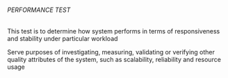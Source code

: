 ###### PERFORMANCE TEST
This test is to determine how system performs in terms of responsiveness and stability under particular workload

Serve purposes of investigating, measuring, validating or verifying other quality attributes of the system, such as scalability, reliability and resource usage
